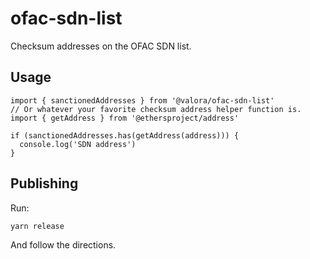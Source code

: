 # ofac-sdn-list

Checksum addresses on the OFAC SDN list.

## Usage

```
import { sanctionedAddresses } from '@valora/ofac-sdn-list'
// Or whatever your favorite checksum address helper function is.
import { getAddress } from '@ethersproject/address'

if (sanctionedAddresses.has(getAddress(address))) {
  console.log('SDN address')
}
```

## Publishing

Run:

```
yarn release
```

And follow the directions.

